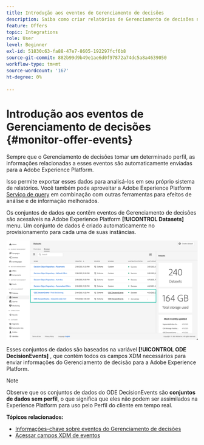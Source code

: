 ```yaml
---
title: Introdução aos eventos de Gerenciamento de decisões
description: Saiba como criar relatórios de Gerenciamento de decisões na Adobe Experience Platform.
feature: Offers
topic: Integrations
role: User
level: Beginner
exl-id: 51830c63-fa88-47e7-8605-192297fcf6b8
source-git-commit: 882b99d9b49e1ae6d0f97872a74dc5a8a4639050
workflow-type: tm+mt
source-wordcount: '167'
ht-degree: 0%

---
```


# Introdução aos eventos de Gerenciamento de decisões {#monitor-offer-events}

Sempre que o Gerenciamento de decisões tomar um determinado perfil, as informações relacionadas a esses eventos são automaticamente enviadas para a Adobe Experience Platform.

Isso permite exportar esses dados para analisá-los em seu próprio sistema de relatórios. Você também pode aproveitar a Adobe Experience Platform [Serviço de query](https://experienceleague.adobe.com/docs/experience-platform/query/home.html) em combinação com outras ferramentas para efeitos de análise e de informação melhorados.

Os conjuntos de dados que contêm eventos de Gerenciamento de decisões são acessíveis na Adobe Experience Platform **[!UICONTROL Datasets]** menu. Um conjunto de dados é criado automaticamente no provisionamento para cada uma de suas instâncias.

![](../assets/events-datasets-list.png)

Esses conjuntos de dados são baseados na variável **[!UICONTROL ODE DecisionEvents]** , que contém todos os campos XDM necessários para enviar informações do Gerenciamento de decisão para a Adobe Experience Platform.

>[!NOTE]
>
>Observe que os conjuntos de dados do ODE DecisionEvents são **conjuntos de dados sem perfil**, o que significa que eles não podem ser assimilados na Experience Platform para uso pelo Perfil do cliente em tempo real.

**Tópicos relacionados:**

* [Informações-chave sobre eventos do Gerenciamento de decisões](../reports/key-information.md)
* [Acessar campos XDM de eventos](../reports/xdm-fields.md)

